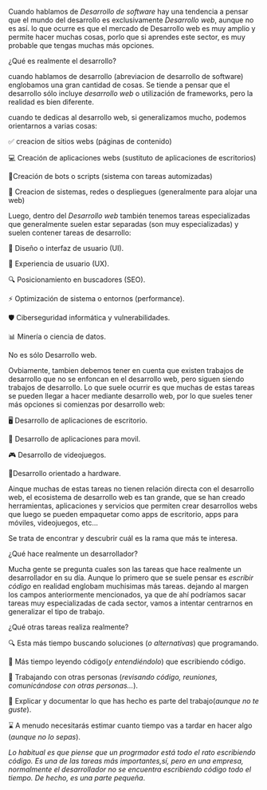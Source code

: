 Cuando hablamos de _Desarrollo de software_ hay una tendencia a pensar que el mundo del desarrollo es exclusivamente _Desarrollo web_, aunque no es así. lo que ocurre es que el mercado de Desarrollo web es muy amplio y permite hacer muchas cosas, porlo que si aprendes este sector, es muy probable que tengas muchas más opciones.

¿Qué es realmente el desarrollo?

cuando hablamos de desarrollo (abreviacion de desarrollo de software) englobamos una gran cantidad de cosas. Se tiende a pensar que el desarrollo sólo incluye _desarrollo web_ o utilización de frameworks, pero la realidad es bien diferente.

cuando te dedicas al desarrollo web, si generalizamos mucho, podemos orientarnos a varias cosas:

✅ creacion de sitios webs (páginas de contenido)

💻 Creación de aplicaciones webs (sustituto de aplicaciones de escritorios)

🤖Creación de bots o scripts (sistema con tareas automizadas)

🚀 Creacion de sistemas, redes o despliegues (generalmente para alojar una web)

Luego, dentro del _Desarrollo web_ también tenemos tareas especializadas que generalmente suelen estar separadas (son muy especializadas) y suelen contener tareas de desarrollo:

🎨 Diseño o interfaz de usuario (UI).

🧠 Experiencia de usuario (UX).

🔍 Posicionamiento en buscadores (SEO).

⚡ Optimización de sistema o entornos (performance).

🛡 Ciberseguridad informática y vulnerabilidades.

📊 Minería o ciencia de datos.

No es sólo Desarrollo web.

Ovbiamente, tambien debemos tener en cuenta que existen trabajos de desarrollo que no se enfoncan en el desarrollo web, pero siguen siendo trabajos de desarrollo. Lo que suele ocurrir es que muchas de estas tareas se pueden llegar a hacer mediante desarrollo web, por lo que sueles tener más opciones si comienzas por desarrollo web:

🖥️ Desarrollo de aplicaciones de escritorio.

📳 Desarrollo de aplicaciones para movil.

🎮 Desarrollo de videojuegos.

🔌Desarrollo orientado a hardware.

Ainque muchas de estas tareas no tienen relación directa con el desarrollo web, el ecosistema de desarrollo web es tan grande, que se han creado herramientas, aplicaciones y servicios que permiten crear desarrollos webs que luego se pueden empaquetar como apps de escritorio, apps para móviles, videojuegos, etc...

Se trata de encontrar y descubrir cuál es la rama que más te interesa.

¿Qué hace realmente un desarrollador?

Mucha gente se pregunta cuales son las tareas que hace realmente un desarrollador en su día. Aunque lo primero que se suele pensar es _escribir código_ en realidad englobam muchisimas más tareas. dejando al margen los campos anteriormente mencionados, ya que de ahí podríamos sacar tareas muy especializadas de cada sector, vamos a intentar centrarnos en generalizar el tipo de trabajo.

¿Qué otras tareas realiza realmente?

🔍 Esta más tiempo buscando soluciones (_o alternativas_) que programando.

📄 Más tiempo leyendo código(_y entendiéndolo_) que escribiendo código.

🤝 Trabajando con otras personas (_revisando código, reuniones, comunicándose con otras personas..._).

📝 Explicar y documentar lo que has hecho es parte del trabajo(_aunque no te guste_).

⌛ A menudo necesitarás estimar cuanto tiempo vas a tardar en hacer algo (_aunque no lo sepas_).

_Lo habitual es que piense que un progrmador está todo el rato escribiendo código. Es una de las tareas más importantes,sí, pero en una empresa, normalmente el desarrollador no se encuentra escribiendo código todo el tiempo. De hecho, es una parte pequeña_.
